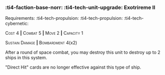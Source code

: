 ### :ti4-faction-base-norr: :ti4-tech-unit-upgrade: **Exotrireme II**

Requirements: :ti4-tech-propulsion: :ti4-tech-propulsion: :ti4-tech-cybernetic:

<span style="font-variant:small-caps;">Cost 4</span> __|__ <span style="font-variant:small-caps;">Combat 5</span> __|__ <span style="font-variant:small-caps;">Move 2</span> __|__ <span style="font-variant:small-caps;">Capacity 1</span>

<span style="font-variant:small-caps;">Sustain Damage</span> __|__ <span style="font-variant:small-caps;">Bombardment</span> 4(x2)

After a round of space combat, you may destroy this unit to destroy up to 2 ships in this system.

"Direct Hit" cards are no longer effective against this type of ship.
